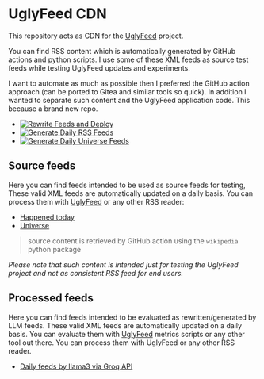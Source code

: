 # UglyFeed CDN

This repository acts as CDN for the [UglyFeed](https://github.com/fabriziosalmi/UglyFeed) project.

You can find RSS content which is automatically generated by GitHub actions and python scripts. I use some of these XML feeds as source test feeds while testing UglyFeed updates and experiments. 

I want to automate as much as possible then I preferred the GitHub action approach (can be ported to Gitea and similar tools so quick). In addition I wanted to separate such content and the UglyFeed application code. This because a brand new repo.

- [![Rewrite Feeds and Deploy](https://github.com/fabriziosalmi/uglyfeed-cdn/actions/workflows/generate_daily_by_Groq_and_llama3.yml/badge.svg)](https://github.com/fabriziosalmi/uglyfeed-cdn/actions/workflows/generate_daily_by_Groq_and_llama3.yml) 
- [![Generate Daily RSS Feeds](https://github.com/fabriziosalmi/uglyfeed-cdn/actions/workflows/generate_daily_feeds.yml/badge.svg)](https://github.com/fabriziosalmi/uglyfeed-cdn/actions/workflows/generate_daily_feeds.yml) 
- [![Generate Daily Universe Feeds](https://github.com/fabriziosalmi/uglyfeed-cdn/actions/workflows/generate_universe_feeds.yml/badge.svg)](https://github.com/fabriziosalmi/uglyfeed-cdn/actions/workflows/generate_universe_feeds.yml)

## Source feeds
Here you can find feeds intended to be used as source feeds for testing, These valid XML feeds are automatically updated on a daily basis. You can process them with [UglyFeed](https://github.com/fabriziosalmi/UglyFeed) or any other RSS reader:

- [Happened today](https://github.com/fabriziosalmi/uglyfeed-cdn/blob/main/happened-today/README.md)
- [Universe](https://github.com/fabriziosalmi/uglyfeed-cdn/blob/main/universe/README.md)

> source content is retrieved by GitHub action using the `wikipedia` python package

_Please note that such content is intended just for testing the UglyFeed project and not as consistent RSS feed for end users._

## Processed feeds
Here you can find feeds intended to be evaluated as rewritten/generated by LLM feeds. These valid XML feeds are automatically updated on a daily basis. You can evaluate them with [UglyFeed](https://github.com/fabriziosalmi/UglyFeed) metrics scripts or any other tool out there. You can process them with UglyFeed or any other RSS reader.

- [Daily feeds by llama3 via Groq API](https://github.com/fabriziosalmi/uglyfeed-cdn/blob/main/feeds/uglyfeeds.xml)
